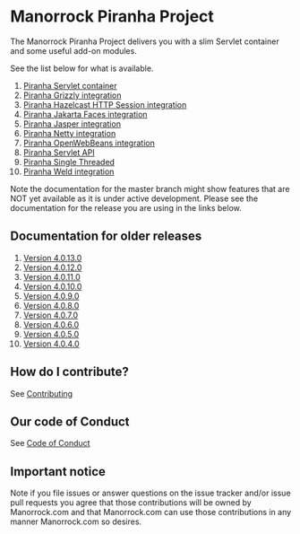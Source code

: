 
# Manorrock Piranha Project

The Manorrock Piranha Project delivers you with a slim Servlet container and
some useful add-on modules.

See the list below for what is available.

1. [Piranha Servlet container](piranha/README.md)
2. [Piranha Grizzly integration](piranha-http-grizzly/README.md)
3. [Piranha Hazelcast HTTP Session integration](piranha-session-hazelcast/README.md)
4. [Piranha Jakarta Faces integration](piranha-jsf-jakarta-faces/README.md)
5. [Piranha Jasper integration](piranha-jsp-jasper/README.md)
6. [Piranha Netty integration](piranha-http-netty/README.md)
7. [Piranha OpenWebBeans integration](piranha-cdi-openwebbeans/README.md)
8. [Piranha Servlet API](piranha-servlet/README.md)
9. [Piranha Single Threaded](piranha-http-singlethread/README.md)
10. [Piranha Weld integration](piranha-cdi-weld/README.md)

Note the documentation for the master branch might show features that are NOT 
yet available as it is under active development. Please see the documentation
for the release you are using in the links below.

## Documentation for older releases

1. [Version 4.0.13.0](https://github.com/manorrock/piranha/tree/v4.0.13.0)
2. [Version 4.0.12.0](https://github.com/manorrock/piranha/tree/v4.0.12.0)
3. [Version 4.0.11.0](https://github.com/manorrock/piranha/tree/v4.0.11.0)
4. [Version 4.0.10.0](https://github.com/manorrock/piranha/tree/v4.0.10.0)
5. [Version 4.0.9.0](https://github.com/manorrock/piranha/tree/v4.0.9.0)
6. [Version 4.0.8.0](https://github.com/manorrock/piranha/tree/v4.0.8.0)
7. [Version 4.0.7.0](https://github.com/manorrock/piranha/tree/v4.0.7.0)
8. [Version 4.0.6.0](https://github.com/manorrock/piranha/tree/v4.0.6.0)
9. [Version 4.0.5.0](https://github.com/manorrock/piranha/tree/v4.0.5.0)
10. [Version 4.0.4.0](https://github.com/manorrock/piranha/tree/v4.0.4.0)

## How do I contribute?

See [Contributing](CONTRIBUTING.md)

## Our code of Conduct

See [Code of Conduct](CODE_OF_CONDUCT.md)

## Important notice

Note if you file issues or answer questions on the issue tracker and/or issue 
pull requests you agree that those contributions will be owned by Manorrock.com
and that Manorrock.com can use those contributions in any manner Manorrock.com
so desires.
